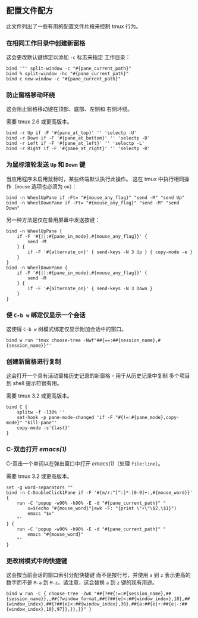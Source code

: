 ## 配置文件配方

此文件列出了一些有用的配置文件片段来控制 tmux
行为。

### 在相同工作目录中创建新窗格

这会更改默认键绑定以添加 `-c` 标志来指定
工作目录：

~~~~
bind '"' split-window -c "#{pane_current_path}"
bind % split-window -hc "#{pane_current_path}"
bind c new-window -c "#{pane_current_path}"
~~~~

### 防止窗格移动环绕

这会阻止窗格移动键在顶部、底部、左侧和
右侧环绕。

需要 tmux 2.6 或更高版本。

~~~~
bind -r Up if -F '#{pane_at_top}' '' 'selectp -U'
bind -r Down if -F '#{pane_at_bottom}' '' 'selectp -D'
bind -r Left if -F '#{pane_at_left}' '' 'selectp -L'
bind -r Right if -F '#{pane_at_right}' '' 'selectp -R'
~~~~

### 为鼠标滚轮发送 `Up` 和 `Down` 键

当应用程序未启用鼠标时，某些终端默认执行此操作。
这在 tmux 中执行相同操作（`mouse` 选项也必须为 `on`）：

~~~~
bind -n WheelUpPane if -Ft= "#{mouse_any_flag}" "send -M" "send Up"
bind -n WheelDownPane if -Ft= "#{mouse_any_flag}" "send -M" "send Down"
~~~~

另一种方法是仅在备用屏幕中发送按键：

~~~~
bind -n WheelUpPane {
	if -F '#{||:#{pane_in_mode},#{mouse_any_flag}}' {
		send -M
	} {
		if -F '#{alternate_on}' { send-keys -N 3 Up } { copy-mode -e }
	}
}
bind -n WheelDownPane {
	if -F '#{||:#{pane_in_mode},#{mouse_any_flag}}' {
		send -M
	} {
		if -F '#{alternate_on}' { send-keys -N 3 Down }
	}
}
~~~~

### 使 `C-b w` 绑定仅显示一个会话

这使得 `C-b w` 树模式绑定仅显示附加会话中的窗口。

~~~~
bind w run 'tmux choose-tree -Nwf"##{==:##{session_name},#{session_name}}"'
~~~~

### 创建新窗格进行复制

这会打开一个具有活动窗格历史记录的新窗格 - 用于从历史记录中复制
多个项目到 shell 提示符很有用。

需要 tmux 3.2 或更高版本。

~~~~
bind C {
	splitw -f -l30% ''
	set-hook -p pane-mode-changed 'if -F "#{!=:#{pane_mode},copy-mode}" "kill-pane"'
	copy-mode -s'{last}'
}
~~~~

### C-双击打开 *emacs(1)*

C-双击一个单词以在弹出窗口中打开 *emacs(1)*（处理 `file:line`）。

需要 tmux 3.2 或更高版本。

~~~~
set -g word-separators ""
bind -n C-DoubleClick1Pane if -F '#{m/r:^[^:]*:[0-9]+:,#{mouse_word}}' {
	run -C 'popup -w90% -h90% -E -d "#{pane_current_path}" "
		x=$(echo "#{mouse_word}"|awk -F: "{print \"+\"\$2,\$1}")
		emacs "$x"
	"'
} {
	run -C 'popup -w90% -h90% -E -d "#{pane_current_path}" "
		emacs "#{mouse_word}"
	"'
}
~~~~

### 更改树模式中的快捷键

这会按当前会话的窗口索引分配快捷键
而不是按行号，并使用 `a` 到 `z` 表示更高的数字而不是
`M-a` 到 `M-z`。请注意，这会替换 `a` 到 `z` 键的现有用途。

~~~~
bind w run -C { choose-tree -ZwK "##{?##{!=:#{session_name},##{session_name}},,##{?window_format,##{?##{e|<:##{window_index},10},##{window_index},##{?##{e|<:##{window_index},36},##{a:##{e|+:##{e|-:##{window_index},10},97}},}},}}" }
~~~~